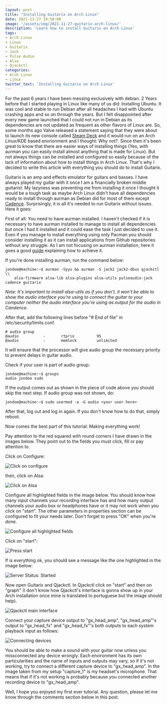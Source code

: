 ```yaml
---
layout: post
title: "Installing Guitarix on Arch Linux"
date: 2021-11-27 19:58:00
image: '/assets/img/2021-11-27-guitarix-arch-linux/'
description: 'Learn how to install Guitarix on Arch Linux'
tags:
- Arch Linux
- Linux
- Guitarix
- Jack
- Pulse Audio
- Alsa
- Qjackctl
categories:
- Arch Linux
- Linux
twitter_text: 'Installing Guitarix on Arch Linux'
---
```


For the past 6 years I have been messing exclusively with debian. 2 Years before that I started playing in
Linux like many of us did: Installing Ubuntu. It was cool and stable to run Debian after all headaches I had
with Ubuntu crashing apps and so on through the years. But I felt disappointed after every new game launched
that I could not run in Debian as its dependencies are not updated as frequent as other flavors of Linux are.
So, some months ago Valve released a statement saying that they were about to launch its new console called
[Steam Deck][steamdeck] and it would run on an Arch Linux/KDE based envrionment and I thought: Why not?.
Since then it's been great to know that there are easier ways of installing things (Yes, with aurman you can
easily install almost anything that is made for Linux). But not always things can be installed and configured
so easily because of the lack of information about how to install things in Arch Linux. That's why I decided
to write this article with everything you should do to install Guitarix.

Guitarix is an amp and effects emulator for guitars and basses. I have always played my guitar with it once
I am a financially broken middle guitarist. My lazyness was preventing me from installing it once I thought
it would be a tough task as maybe Arch Linux didn't have all dependencies ready to install through aurman
as Debian did for most of them except [Cadence][cadence]. Surprisingly, it is all it's needed to run Guitarix
without issues. Here it goes:

First of all: You need to have aurman installed. I haven't checked if it is necessary to have aurman installed
to manage to install all dependencies but once I had it installed and it could ease the task I just decided to
use it. Even if you manage to install everything using only Pacman you should consider installing it as it can
install applications from Github repositories without any struggle. As I am not focusing on aurman installation,
here it goes a good [guide][aurman-guide] explaining how to achieve it.

If you're done installing aurman, run the command below:

```console
jondoe@machine:~$ aurman -Syyu && aurman -S jack2 jack2-dbus qjackctl \\
    alsa-firmware alsa-lib alsa-plugins alsa-utils pulseaudio-jack cadence guitarix
```

*Note: It's important to install alsa-utils as if you don't, it won't be able to show the audio interface you're
using to connect the guitar to your computer neither the audio interface you're using as output for the audio in Candence.*

After that, add the following lines before "# End of file" in /etc/security/limits.conf.

```
# audio group
@audio           -       rtprio          95 
@audio           -       memlock         unlimited
```

It will ensure that the processor will give audio group the necessary priority to prevent delays in guitar audio.

Check if your user is part of audio group:

```console
jondoe@machine:~$ groups
audio jondoe sudo
```

If the output comes out as shown in the piece of code above you should skip the next step. If audio group was
not shown, do:

```console
jondoe@machine:~$ sudo usermod -a -G audio <your user here>
```

After that, log out and log in again. If you don't know how to do that, simply reboot.

Now comes the best part of this tutorial: Making everything work!

Pay attention to the red squared with round corners I have drawn in the images below. They point out to the fields you must click, fill 
or pay attention to.

Click on Configure:

![Click on configure](/assets/img/2021-11-27-guitarix-arch-linux/print1.png)

then, click on Alsa:

![Click on Alsa](/assets/img/2021-11-27-guitarix-arch-linux/print2.png)

Configure all highlighted fields in the image below. You should know how many input channels your recording interface has and how many output channels
your audio box or headphones have or it may not work when you click on "start". The other parameters in properties section can be configured to fit your
needs later. Don't forget to press "OK" when you're done.

![Configure all highlighted fields](print3.png)

Click on "start":

![Press start](/assets/img/2021-11-27-guitarix-arch-linux/print4.png)

If is everything ok, you should see a message like the one highlighted in the image below:

![Server Status: Started](/assets/img/2021-11-27-guitarix-arch-linux/print5.png)

Now open Guitarix and Qjackctl. In Qjackctl click on "start" and then on "graph" (I don't know how Qjackctl's interface is gonna show up in your Arch
installation once mine is translated to portuguese but the image should help).

![Qjackctl main interface](/assets/img/2021-11-27-guitarix-arch-linux/print6.png)

Connect your capture device output to "gx_head_amp", "gx_head_amp"'s output to "gx_head_fx" and "gx_head_fx"'s
both outputs to each system playback input as follows:

![Connecting devices](/assets/img/2021-11-27-guitarix-arch-linux/print7.png)

You should be able to make a sound with your guitar now unless you missconnected any device wrongly. Each environment has its own particularities and the
name of inputs and outputs may vary, so if it's not working, try to connect a different capture device to "gx_head_amp". In the image taken from my setup
"capture_1" is my headset's microphone. That means that if it's not working is probably because you connected another recording device to "gx_head_amp".

Well, I hope you enjoyed my first ever tutorial. Any question, please let me know through the comments section below in this post.

[steamdeck]: https://store.steampowered.com/steamdeck/
[cadence]: https://kx.studio/Applications:Cadence
[aurman-guide]: https://medium.com/nerd-for-tech/expert-on-linux-tips-and-tricks-series-by-ujjwal-kar-install-aur-packages-on-arch-linux-f91c6ff97f82